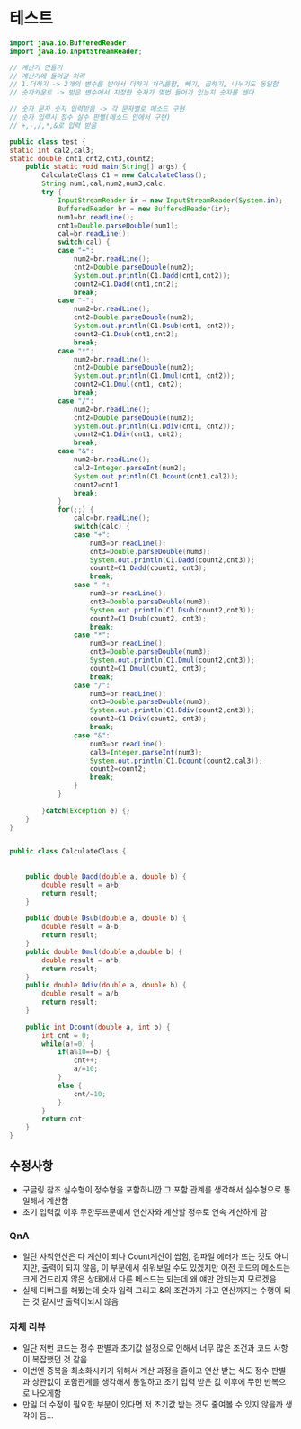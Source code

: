 # 테스트
```Java
import java.io.BufferedReader;
import java.io.InputStreamReader;

// 계산기 만들기
// 계산기에 들어갈 처리
// 1.더하기 -> 2개의 변수를 받아서 더하기 처리를함, 빼기, 곱하기, 나누기도 동일함
// 숫자카운트 -> 받은 변수에서 지정한 숫자가 몇번 들어가 있는지 숫자를 센다

// 숫자 문자 숫자 입력받음 -> 각 문자별로 메소드 구현
// 숫자 입력시 정수 실수 판별(메소드 안에서 구현)
// +,-,/,*,&로 입력 받음

public class test {
static int cal2,cal3;
static double cnt1,cnt2,cnt3,count2;
	public static void main(String[] args) {
		CalculateClass C1 = new CalculateClass();
		String num1,cal,num2,num3,calc;
		try {
			InputStreamReader ir = new InputStreamReader(System.in);
			BufferedReader br = new BufferedReader(ir);
			num1=br.readLine();
			cnt1=Double.parseDouble(num1);
			cal=br.readLine();
			switch(cal) {
			case "+":
				num2=br.readLine();
				cnt2=Double.parseDouble(num2);
				System.out.println(C1.Dadd(cnt1,cnt2));
				count2=C1.Dadd(cnt1,cnt2);
				break;
			case "-":
				num2=br.readLine();
				cnt2=Double.parseDouble(num2);
				System.out.println(C1.Dsub(cnt1, cnt2));
				count2=C1.Dsub(cnt1,cnt2);
				break;
			case "*":
				num2=br.readLine();
				cnt2=Double.parseDouble(num2);
				System.out.println(C1.Dmul(cnt1, cnt2));
				count2=C1.Dmul(cnt1, cnt2);
				break;
			case "/":
				num2=br.readLine();
				cnt2=Double.parseDouble(num2);
				System.out.println(C1.Ddiv(cnt1, cnt2));
				count2=C1.Ddiv(cnt1, cnt2);
				break;
			case "&":
				num2=br.readLine();
				cal2=Integer.parseInt(num2);
				System.out.println(C1.Dcount(cnt1,cal2));
				count2=cnt1;
				break;
			}
			for(;;) {
				calc=br.readLine();
				switch(calc) {
				case "+":
					num3=br.readLine();
					cnt3=Double.parseDouble(num3);
					System.out.println(C1.Dadd(count2,cnt3));
					count2=C1.Dadd(count2, cnt3);
					break;
				case "-":
					num3=br.readLine();
					cnt3=Double.parseDouble(num3);
					System.out.println(C1.Dsub(count2,cnt3));
					count2=C1.Dsub(count2, cnt3);
					break;
				case "*":
					num3=br.readLine();
					cnt3=Double.parseDouble(num3);
					System.out.println(C1.Dmul(count2,cnt3));
					count2=C1.Dmul(count2, cnt3);
					break;
				case "/":
					num3=br.readLine();
					cnt3=Double.parseDouble(num3);
					System.out.println(C1.Ddiv(count2,cnt3));
					count2=C1.Ddiv(count2, cnt3);
					break;
				case "&":
					num3=br.readLine();
					cal3=Integer.parseInt(num3);
					System.out.println(C1.Dcount(count2,cal3));
					count2=count2;
					break;
				}
			}
			
		}catch(Exception e) {}
	}
}

```
```Java

public class CalculateClass {
	
	
	public double Dadd(double a, double b) {
		double result = a+b;
		return result;
	}
	
	public double Dsub(double a, double b) {
		double result = a-b;
		return result;
	}
	public double Dmul(double a,double b) {
		double result = a*b;
		return result;
	}
	public double Ddiv(double a, double b) {
		double result = a/b;
		return result;
	}
	
	public int Dcount(double a, int b) {
		int cnt = 0;
		while(a!=0) {
			if(a%10==b) {
				cnt++;
				a/=10;
			}
			else {
				cnt/=10;
			}
		}
		return cnt;
	}
}

```
## 수정사항
- 구글링 참조 실수형이 정수형을 포함하니깐 그 포함 관계를 생각해서 실수형으로 통일해서 계산함
- 초기 입력값 이후 무한루프문에서 연산자와 계산할 정수로 연속 계산하게 함

### QnA
- 일단 사칙연산은 다 계산이 되나 Count계산이 씹힘, 컴파일 에러가 뜨는 것도 아니지만, 출력이 되지 않음, 이 부분에서 쉬워보일 수도 있겠지만 이전 코드의 메소드는 크게 건드리지 않은 상태에서 다른 메소드는 되는데 왜 얘만 안되는지 모르겠음
- 실제 디버그를 해봤는데 숫자 입력 그리고 &의 조건까지 가고 연산까지는 수행이 되는 것 같지만 출력이되지 않음

### 자체 리뷰
- 일단 저번 코드는 정수 판별과 초기값 설정으로 인해서 너무 많은 조건과 코드 사항이 복잡했던 것 같음
- 이번엔 중복을 최소화시키기 위해서 계산 과정을 줄이고 연산 받는 식도 정수 판별과 상관없이 포함관계를 생각해서 통일하고 초기 입력 받은 값 이후에 무한 반복으로 나오게함
- 만일 더 수정이 필요한 부분이 있다면 저 초기값 받는 것도 줄여볼 수 있지 않을까 생각이 듬...